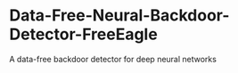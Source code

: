 # Data-Free-Neural-Backdoor-Detector-FreeEagle
A data-free backdoor detector for deep neural networks
